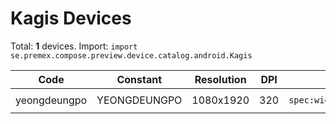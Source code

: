 # Kagis Devices

Total: **1** devices. Import: `import se.premex.compose.preview.device.catalog.android.Kagis`

| Code | Constant | Resolution | DPI | Compose Spec | Preview Usage |
|------|----------|------------|-----|-------------|---------------|
| yeongdeungpo | YEONGDEUNGPO | 1080x1920 | 320 | `spec:width=1080px,height=1920px,dpi=320` | `@Preview(device = Kagis.YEONGDEUNGPO)` |

<!-- Generated automatically. Do not edit manually. -->
